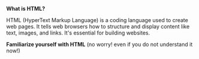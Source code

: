 **What is HTML?**

HTML (HyperText Markup Language) is a coding language used to create web pages. It tells web browsers how to structure and display content like text, images, and links. It's essential for building websites.

**Familiarize yourself with HTML** (no worry! even if you do not understand it now!)

